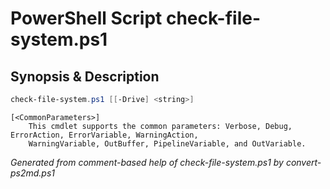 # PowerShell Script check-file-system.ps1

## Synopsis & Description
```powershell
check-file-system.ps1 [[-Drive] <string>]

```

```
[<CommonParameters>]
    This cmdlet supports the common parameters: Verbose, Debug, ErrorAction, ErrorVariable, WarningAction, 
    WarningVariable, OutBuffer, PipelineVariable, and OutVariable.
```

*Generated from comment-based help of check-file-system.ps1 by convert-ps2md.ps1*
